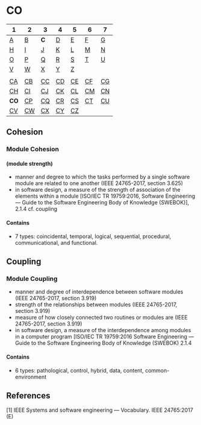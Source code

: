 # CO

| 1 | 2 | 3 | 4 | 5 | 6 | 7 |
|---|---|---|---|---|---|---|
| [A](../a/index.md) | [B](../m/index.md) | **C** | [D](../d/index.md) | [E](../e/index.md) | [F](../f/index.md) | [G](../g/index.md) | 
| [H](../h/index.md) | [I](../i/index.md) | [J](../j/index.md) | [K](../k/index.md) | [L](../l/index.md) | [M](../m/index.md) |[N](../n/index.md) | 
| [O](../o/index.md) | [P](../p/index.md) | [Q](../q/index.md) | [R](../r/index.md) | [S](../s/index.md) | [T](../t/index.md) | [U](../u/index.md) | 
| [V](../v/index.md) | [W](../w/index.md) | [X](../x/index.md) | [Y](../y/index.md) | [Z](../z/index.md) |
|   |   |   |   |   |   |   |
| [CA](ca.md) | [CB](cb.md) | [CC](cc.md) | [CD](cd.md) | [CE](ce.md) | [CF](cf.md) | [CG](cg.md) | 
| [CH](ch.md) | [CI](ci.md) | [CJ](cj.md) | [CK](ck.md) | [CL](cl.md) | [CM](cm.md) | [CN](cn.md) | 
| **CO** | [CP](cp.md) | [CQ](cq.md) | [CR](cr.md) | [CS](cs.md) | [CT](ct.md) | [CU](cu.md) | 
| [CV](cv.md) | [CW](cw.md) | [CX](cx.md) | [CY](cy.md) | [CZ](cz.md) |

## Cohesion
### Module Cohesion
#### (module strength) 
- manner and degree to which the tasks performed by a single software module are related to one another (IEEE 24765-2017, section 3.625)
- in software design, a measure of the strength of association of the elements within a module [ISO/IEC TR
19759:2016, Software Engineering — Guide to the Software Engineering Body of Knowledge (SWEBOK)], 2.1.4
cf. coupling
#### Contains
- 7 types: coincidental, temporal, logical, sequential, procedural, communicational, and functional.

## Coupling
### Module Coupling
- manner and degree of interdependence between software modules (IEEE 24765-2017, section 3.919)
- strength of the relationships between modules (IEEE 24765-2017, section 3.919)
- measure of how closely connected two routines or modules are (IEEE 24765-2017, section 3.919)
- in software design, a measure of the interdependence among modules in a computer program [ISO/IEC TR 19759:2016 Software Engineering — Guide
to the Software Engineering Body of Knowledge (SWEBOK) 2.1.4
#### Contains
- 6 types: pathological, control, hybrid, data, content, common-environment

## References
[1] IEEE Systems and software engineering — Vocabulary. IEEE 24765:2017 (E)
